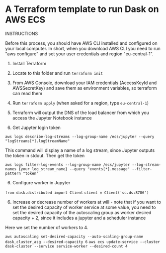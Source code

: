 # A Terraform template to run Dask on AWS ECS

INSTRUCTIONS

Before this process, you should have AWS CLI installed and configured on your local computer. In short, when you download AWS CLI
you need to run "aws configure" and set your user credentials and region "eu-central-1".


1. Install Terraform
2. Locate to this folder and run `terraform init`
3. From AWS Console, download your IAM credentials (AccessKeyId and AWSSecretKey) and save them as environment variables, so terraform can read them 
4. Run `terraform apply` (when asked for a region, type `eu-central-1`)
5. Terraform will output the DNS of the load balancer from which you access the Jupyter Notebook instance




5. Get Jupyter login token 

`aws logs describe-log-streams --log-group-name /ecs/jupyter --query "logStreams[*].logStreamName"`

This command will display a name of a log stream, since Jupyter outputs the token in stdout. Then get the token

`aws logs filter-log-events --log-group-name /ecs/jupyter --log-stream-names {your_log_stream_name} --query "events[*].message" --filter-pattern "token"`

6. Configure worker in Jupyter

`from dask.distributed import Client`
`client = Client('sc.ds:8786')`




6. Increase or decrease number of workers at will - note that if you want to set the desired capacity of worker service at some value, 
you need to set the desired capacity of the autoscaling group as worker desired capacity + 2, since it includes a jupyter and a scheduler instance 

Here we set the number of workers to 4.

`aws autoscaling set-desired-capacity --auto-scaling-group-name dask_cluster_asg --desired-capacity 6`
`aws ecs update-service --cluster dask-cluster --service service-worker --desired-count 4`